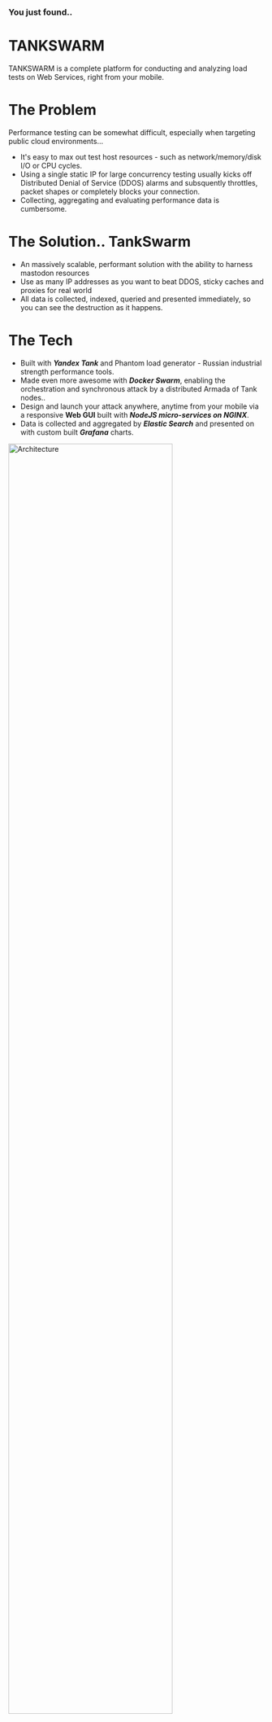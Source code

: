 ### You just found..
# TANKSWARM
TANKSWARM is a complete platform for conducting and analyzing load tests on Web Services, right from your mobile.

# The Problem
Performance testing can be somewhat difficult, especially when targeting public cloud environments...
- It's easy to max out test host resources - such as network/memory/disk I/O or CPU cycles.
- Using a single static IP for large concurrency testing usually kicks off Distributed Denial of Service (DDOS) alarms and subsquently throttles, packet shapes or completely blocks your connection.
- Collecting, aggregating and evaluating performance data is cumbersome.

# The Solution.. TankSwarm
- An massively scalable, performant solution with the ability to harness mastodon resources
- Use as many IP addresses as you want to beat DDOS, sticky caches and proxies for real world
- All data is collected, indexed, queried and presented immediately, so you can see the destruction as it happens.

# The Tech
- Built with ***Yandex Tank*** and Phantom load generator - Russian industrial strength performance tools.   
- Made even more awesome with ***Docker Swarm***, enabling the orchestration and synchronous attack by a distributed Armada of Tank nodes..
- Design and launch your attack anywhere, anytime from your mobile via a responsive **Web GUI** built with ***NodeJS micro-services on NGINX***.
- Data is collected and aggregated by ***Elastic Search*** and presented on with custom built ***Grafana*** charts.

<img src="https://github.com/masterlau/tankswarm/blob/master/docs/architecture-simple.png" alt="Architecture" width="80%">

TANKSWARM consists of two Docker Service Stacks that are replicated over a Docker Swarm:

  1. **App**: Consists of 3 docker containers - NGINX, Elastic Search and Grafana.  This service stack controls the browser based load testing console, the  Elastic Search Time Series database to collect test data and Grafana dashboards to chart test results.
  2. **Tank**: Consists of one docker container consisting of Yandex Tank, Logstash and Metric Beat.  This service stack executes the load tests, pushges results into Elastic search via Logstash and Metric Beat.

# Setup & Configuration
## Create Amazon Web Services (AWS) Virtual Prvate Cloud
1. Create VPC (eg. Tank)
2. Create SubNet (eg. TankSubNet 10.0.0.0/24)
3. Create New Internet Gateway
4. Attach Internet Gateway to VPC
5. Go Route Table, Select VPC, Goto Routes Tab, Add Route 0.0.0.0/24 -> New Internet Gateway & Save

## Add AWS Compute Instances
1. Launch a new instance<br/>
**Note**: ensure all EC2 instances are at least T2.Medium (>4GB RAM) - Docker 2GB + ELK 2GB

2. Select Ubuntu 16.04 LTS Xenial and click "Next: Configure Instance Details"

3. Input number of Instances (eg. 2)

4. Check Tank SubNet

5. Check Auto-Assign IP Addresses

6. Skip through Add Storage

7. Skip through Add Tags

8. Click through to "Configure Security Groups" and create new Security Group, add the following:
   - SSH -> Port 22 -> TCP -> < YOUR-IP-ADDRESS >/32
   - HTTP -> Port 88 -> TCP -> < YOUR-IP-ADDRESS >/32
   - DOCKERADM -> Port 2377 -> TCP -> 10.0.0.0/24
   - DOCKERCHAT -> Port 7946 -> TCP/UDP -> 10.0.0.0/24
   - DOCKERNET -> Port 4789 -> UDP -> 10.0.0.0/24
   - GRAFANA -> Port 3000 -> TCP -> < YOUR-IP-ADDRESS >/32, 10.0.0.0/24
   - ELASTIC -> Port 9200 -> TCP -> 10.0.0.0/24
   - KIBANA -> Port 5601 -> TCP -> < YOUR-IP-ADDRESS >/32, 10.0.0.0/24
   - FILEBEAT -> Port 5044 -> TCP -> 10.0.0.0/24

9. Create New Key Pair & Download Key

10. SSH to each ec2 instance and to assure connectivity
    > ssh -i keylocation/keyname.pem ubuntu@< ec2-instance-public-ip >

## Docker Setup
1. Update Apt Repos & Auto-Uprade
   > apt update && apt -y upgrade

2. Install all Tank Depencies<br/>
   > apt-get install apt-transport-https ca-certificates curl software-properties-common git

3. Download and add GPG key
   > curl -fsSL https://download.docker.com/linux/ubuntu/gpg | sudo apt-key add -

4. Add Tank Repo
   > add-apt-repository "deb [arch=amd64] https://download.docker.com/linux/ubuntu $(lsb_release -cs) stable"

5. Update Repo & Install Docker CE
   > apt-get update && apt-get install -y docker-ce=18.03.1~ce-0~ubuntu

6. Initialise Docker Swarm on Docker Manager Instance
   > docker swarm init --advertise-addr < docker-swarm-ip > (eg. 10.0.0.1) 
   
7. On Docker Workers, Join Docker Swarm 
   > docker swarm join --token < docker-swarm-token > < docker-swarm-manager-ip >:2377   
   
8. On Docker Manager, check all Docker Nodes are joined
    > docker node ls
    
9. On Docker Manager, Create Docker Volume for Application Stack & Tank Stack
    > docker volume create app-vol
    > docker volume create tank-vol
    
10. On Docker Manager, Create Docker Swarm Overlay Network 
    > docker network create --scope swarm --driver overlay warzone

## Deploy App Stack
This process is carried out on the Docker Manager.

1. Clone the TanksSwarm GIT Repository 
   > git clone https://github.com/masterlau/tankswarm.git

2. Copy App code base to the App Docker Volume (app-vol)
   > cp -R app/data/* /var/lib/docker/volumes/app-vol/_data/

3. Increase the kernel maximum memory allocataion size for the greedy Elastic Search Java memory pool.
   > sysctl -w vm.max_map_count=262144

4. Deploy the Docker App Stack
   > docker stack deploy -c app/docker-compose.yml app

5. Ensure the services are running
   > docker service ls

6. Start the NodeJS micro-services engine
   > docker exec < NGINX-DOCKER-CONTAINER_ID > /www/app/start.sh

7. Check web app is operational in your favorite web browser
   > Chrome Browser: http://<docker-swarm-manager-ip> (e.g http://54.206.90.28)

**Note**: You can keep an eye on the NodeJS logs:
   > docker exec <NGINX-DOCKER-CONTAINER-ID> /usr/bin/tail -f /var/log/nodejs.log


# Usage
<img src="https://github.com/masterlau/tankswarm/blob/master/docs/iphone-login.jpg" width="25%"><img src="https://github.com/masterlau/tankswarm/blob/master/docs/iphone-ammo.jpg" width="25%"><img src="https://github.com/masterlau/tankswarm/blob/master/docs/iphone-tank.jpg" width="25%"><img src="https://github.com/masterlau/tankswarm/blob/master/docs/iphone-results.jpg" width="25%">

1. Goto the TankSwarm App in your web browser - http://<docker-master-ip-address>/
2. Login with the following credentials, then click "Log Me In" Button

    > username: admin<br/>
    > password: admin
   
3. Fill out Phase 1 input fields to Prepare Ammo, then click "Test Fire" button.
    
4. Review Test Fire Results in the Terminal Console window to ensure expectant results.

5. Fill out Phase 2 Tank Setting input fields, then click "Tank Ready - Fire!" button.

6. View the results in the "Battle Field Intelligence" Grafana charts. 
**Note**: You can also click on the "Laucnh Grafana for Full Metrics" link to see expanded metrics and have full control.


Full Credits to those who blazed the trail before me: @direvius
  

